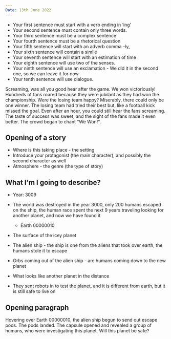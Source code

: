 ```yaml
---
Date: 13th June 2022
---
```


* Your first sentence must start with a verb ending in ‘ing’
* Your second sentence must contain only three words.
* Your third sentence must be a complex sentence
* Your fourth sentence must be a rhetorical question
* Your fifth sentence will start with an adverb comma –ly,
* Your sixth sentence will contain a simile
* Your seventh sentence will start with an estimation of time
* Your eighth sentence will use two of the senses.
* Your ninth sentence will use an exclamation - We did it in the second one, so
we can leave it for now
* Your tenth sentence will use dialogue.

Screaming, was all you good hear after the game. We won victoriously! Hundreds
of fans roared because they were jubilant as they had won the championship.
Were the losing team happy? Miserably, there could only be one winner. The
losing team had tried their best but, like a football kick missed the goal.
Even after an hour, you could still hear the fans screaming. The taste of
success was sweet, and the sight of the fans made it even better. The crowd
began to chant "We Won!".

## Opening of a story
* Where is this taking place - the setting
* Introduce your protagonist (the main character), and possibly the second
character as well
* Atmosphere - the genre (the type of story)

## What I'm I going to describe?
* Year: 3009
* The world was destroyed in the year 3000, only 200 humans escaped on the
ship, the human race spent the next 9 years traveling looking for another
planet, and now we have found it
    * Earth 00000010

* The surface of the icey planet
* The alien ship - the ship is one from the aliens that took over earth, the
humans stole it to escape
* Orbs coming out of the alien ship - are humans coming down to the new planet
* What looks like another planet in the distance
* They sent robots in to test the planet, and it is different from earth, but
it is still safe to live on

## Opening paragraph
Hovering over Earth 00000010, the alien ship begun to send out escape pods. The
pods landed. The capsule opened and revealed a group of humans, who were
investigating this planet. Will this planet be safe?
